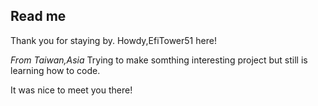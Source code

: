## Read me
Thank you for staying by.
Howdy,EfiTower51 here!

*From Taiwan,Asia*
Trying to make somthing interesting project but still is learning how to code.

It was nice to meet you there!


